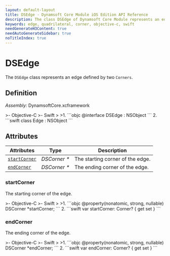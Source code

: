 ```yaml
---
layout: default-layout
title: DSEdge - Dynamsoft Core Module iOS Edition API Reference
description: The class DSEdge of Dynamsoft Core Module represents an edge of candidate quadrilaterals, which consists of two corners.
keywords: edge, quadrilateral, corner, objective-c, swift
needGenerateH3Content: true
needAutoGenerateSidebar: true
noTitleIndex: true
---
```


# DSEdge

The `DSEdge` class represents an edge defined by two `Corners`.

## Definition

*Assembly:* DynamsoftCore.xcframework

<div class="sample-code-prefix"></div>
>- Objective-C
>- Swift
>
>1. 
```objc
@interface DSEdge : NSObject
```
2. 
```swift
class Edge : NSObject
```

## Attributes

| Attributes | Type | Description |
| ---------- | ---- | ----------- |
| [`startCorner`](#startcorner) | *DSCorner \** | The starting corner of the edge. |
| [`endCorner`](#endcorner) | *DSCorner \** | The ending corner of the edge. |

### startCorner

The starting corner of the edge.

<div class="sample-code-prefix"></div>
>- Objective-C
>- Swift
>
>1. 
```objc
@property(nonatomic, strong, nullable) DSCorner *startCorner;
```
2. 
```swift
var startCorner: Corner? { get set }
```

### endCorner

The ending corner of the edge.

<div class="sample-code-prefix"></div>
>- Objective-C
>- Swift
>
>1. 
```objc
@property(nonatomic, strong, nullable) DSCorner *endCorner;
```
2. 
```swift
var endCorner: Corner? { get set }
```
